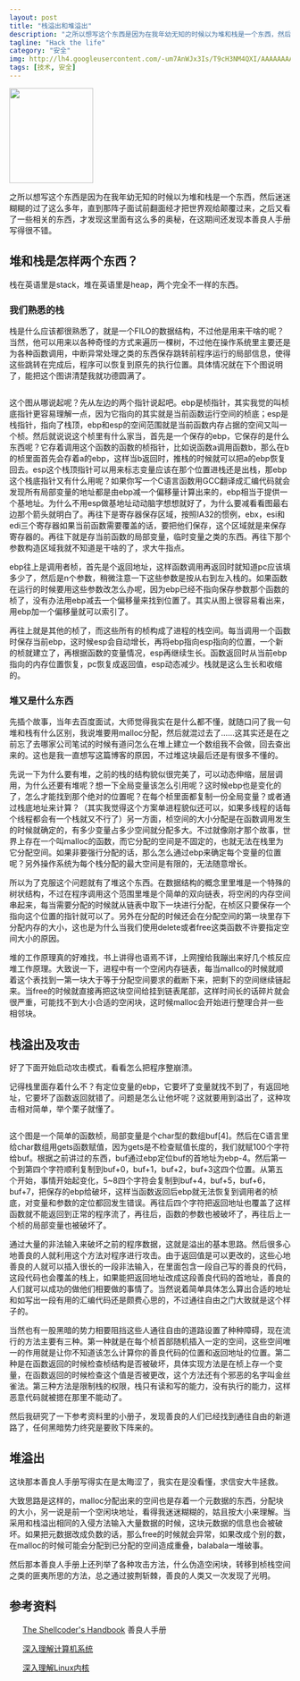 ```yaml
---
layout: post
title: "栈溢出和堆溢出"
description: "之所以想写这个东西是因为在我年幼无知的时候以为堆和栈是一个东西，然后迷迷糊糊的过了这么多年，直到那阵子面试前翻面经才把世界观给颠覆过来，之后又看了一些相关的东西，才发现这里面有这么多的奥秘。"
tagline: "Hack the life"
category: "安全" 
img: http://lh4.googleusercontent.com/-um7AnWJx3Is/T9cH3NM4QXI/AAAAAAAAASc/mR1biDySqMo/s480/Stack_4.jpg
tags: [技术, 安全]
---
```

<img src="http://lh4.googleusercontent.com/-um7AnWJx3Is/T9cH3NM4QXI/AAAAAAAAASc/mR1biDySqMo/s480/Stack_4.jpg" alt="" style="width:150px;height:170px;">
<p>
    之所以想写这个东西是因为在我年幼无知的时候以为堆和栈是一个东西，然后迷迷糊糊的过了这么多年，直到那阵子面试前翻面经才把世界观给颠覆过来，之后又看了一些相关的东西，才发现这里面有这么多的奥秘，在这期间还发现本善良人手册写得很不错。
</p>
<h2>堆和栈是怎样两个东西？</h2>
<p>栈在英语里是stack，堆在英语里是heap，两个完全不一样的东西。</p>
<h3>我们熟悉的栈</h3>
<p>栈是什么应该都很熟悉了，就是一个FILO的数据结构，不过他是用来干啥的呢？当然，他可以用来以各种奇怪的方式来遍历一棵树，不过他在操作系统里主要还是为各种函数调用，中断异常处理之类的东西保存跳转前程序运行的局部信息，使得这些跳转在完成后，程序可以恢复到原先的执行位置。具体情况就在下个图说明了，能把这个图讲清楚我就功德圆满了。</p>
<img src="http://lh4.googleusercontent.com/-u6RsUf4DQ_I/T9bhTfScysI/AAAAAAAAARw/pGDLpfXjilM/s512/stack1.jpg" alt="" style="float:none;">
<p>这个图从哪说起呢？先从左边的两个指针说起吧。ebp是桢指针，其实我觉的叫桢底指针更容易理解一点，因为它指向的其实就是当前函数运行空间的桢底；esp是栈指针，指向了栈顶，ebp和esp的空间范围就是当前函数内存占据的空间又叫一个桢。然后就说说这个桢里有什么家当，首先是一个保存的ebp，它保存的是什么东西呢？它存着调用这个函数的函数的桢指针，比如说函数a调用函数b，那么在b的桢里面首先会存着a的ebp，这样当b返回时，推栈的时候就可以把a的ebp恢复回去。esp这个栈顶指针可以用来标志变量应该在那个位置进栈还是出栈，那ebp这个栈底指针又有什么用呢？如果你写一个C语言函数用GCC翻译成汇编代码就会发现所有局部变量的地址都是由ebp减一个偏移量计算出来的，ebp相当于提供一个基地址。为什么不用esp做基地址动动脑字想想就好了，为什么要减看看图最右边那个箭头就明白了。再往下是寄存器保存区域，按照IA32的惯例，ebx，esi和edi三个寄存器如果当前函数需要覆盖的话，要把他们保存，这个区域就是来保存寄存器的。再往下就是存当前函数的局部变量，临时变量之类的东西。再往下那个参数构造区域我就不知道是干啥的了，求大牛指点。</p>
<p>ebp往上是调用者桢，首先是个返回地址，这样函数调用再返回时就知道pc应该填多少了，然后是n个参数，稍微注意一下这些参数是按从右到左入栈的。如果函数在运行的时候要用这些参数改怎么办呢，因为ebp已经不指向保存参数那个函数的桢了，没有办法用ebp减去一个偏移量来找到位置了。其实从图上很容易看出来，用ebp加一个偏移量就可以索引了。</p>
<p>再往上就是其他的桢了，而这些所有的桢构成了进程的栈空间。每当调用一个函数时保存当前ebp，这时候esp会自动增长，再将ebp指向esp指向的位置，一个新的桢就建立了，再根据函数的变量情况，esp再继续生长。函数返回时从当前ebp指向的内存位置恢复，pc恢复成返回值，esp动态减少。栈就是这么生长和收缩的。</p>
<h3>堆又是什么东西</h3>
<p>先插个故事，当年去百度面试，大师觉得我实在是什么都不懂，就随口问了我一句堆和栈有什么区别，我说堆要用malloc分配，然后就混过去了……这其实还是在之前忘了去哪家公司笔试的时候有道问怎么在堆上建立一个数组我不会做，回去查出来的。这也是我一直想写这篇博客的原因，不过堆这块最后还是有很多不懂的。</p>
<p>先说一下为什么要有堆，之前的栈的结构貌似很完美了，可以动态伸缩，层层调用，为什么还要有堆呢？想一下全局变量该怎么引用呢？这时候ebp也是变化的了，怎么才能找到那个绝对的位置呢？在每个桢里面都复制一份全局变量？或者通过栈底地址来计算？（其实我觉得这个方案单进程貌似还可以，如果多线程的话每个线程都会有一个栈就又不行了）另一方面，桢空间的大小分配是在函数调用发生的时候就确定的，有多少变量占多少空间就分配多大。不过就像刚才那个故事，世界上存在一个叫malloc的函数，而它分配的空间是不固定的，也就无法在栈里为它分配空间。如果非要强行分配的话，那么怎么通过ebp来确定每个变量的位置呢？另外操作系统为每个栈分配的最大空间是有限的，无法随意增长。</p>
<p>所以为了克服这个问题就有了堆这个东西。在数据结构的概念里里堆是一个特殊的树状结构，不过在程序调用这个范围里堆是个简单的双向链表，将空闲的内存空间串起来，每当需要分配的时候就从链表中取下一块进行分配，在桢区只要保存一个指向这个位置的指针就可以了。另外在分配的时候还会在分配空间的第一块里存下分配内存的大小，这也是为什么当我们使用delete或者free这类函数不许要指定空间大小的原因。</p>
<p>堆的工作原理真的好难找，书上讲得也语焉不详，上网搜给我蹦出来好几个核反应堆工作原理。大致说一下，进程中有一个空闲内存链表，每当mallco的时候就顺着这个表找到一第一块大于等于分配空间要求的截断下来，把剩下的空间继续链起来。当free的时候就直接再把这块空间给挂到链表尾部，这样时间长的话碎片就会很严重，可能找不到大小合适的空闲块，这时候malloc会开始进行整理合并一些相邻块。</p>
<h2>栈溢出及攻击</h2>
<p>好了下面开始启动攻击模式，看看怎么把程序整崩溃。</p>
<p>记得栈里面存着什么不？有定位变量的ebp，它要坏了变量就找不到了，有返回地址，它要坏了函数返回就错了。问题是怎么让他坏呢？这就要用到溢出了，这种攻击相对简单，举个栗子就懂了。</p>
<img src="http://lh6.googleusercontent.com/-vA2mRdi04D0/T9b5zQQOknI/AAAAAAAAASA/C2yvLFz2l6E/s366/stack2.jpg" alt="">
<p>这个图是一个简单的函数桢，局部变量是个char型的数组buf[4]。然后在C语言里给char数组用gets函数赋值，因为gets是不检查赋值长度的，我们就赋100个字符给buf。根据之前讲过的东西，buf通过ebp定位buf的首地址为ebp-4。然后第一个到第四个字符顺利复制到buf+0，buf+1，buf+2，buf+3这四个位置。从第五个开始，事情开始起变化，5~8四个字符会复制到buf+4，buf+5，buf+6，buf+7，把保存的ebp给破坏，这样当函数返回后ebp就无法恢复到调用者的桢底，对变量和参数的定位都回发生错误。再往后四个字符把返回地址也覆盖了这样函数就不能返回到正常的程序流了，再往后，函数的参数也被破坏了，再往后上一个桢的局部变量也被破坏了。</p>
<p>通过大量的非法输入来破坏之前的程序数据，这就是溢出的基本思路。然后很多心地善良的人就利用这个方法对程序进行攻击。由于返回值是可以更改的，这些心地善良的人就可以插入很长的一段非法输入，在里面包含一段自己写的善良的代码，这段代码也会覆盖的栈上，如果能把返回地址改成这段善良代码的首地址，善良的人们就可以成功的做他们相要做的事情了。当然说着简单具体怎么算出合适的地址和如写出一段有用的汇编代码还是颇费心思的，不过通往自由之门大致就是这个样子的。</p>
<p>当然也有一股黑暗的势力相要阻挡这些人通往自由的道路设置了种种障碍，现在流行的方法主要有三种。第一种就是在每个桢首部随机插入一定的空间，这些空间唯一的作用就是让你不知道该怎么计算你的善良代码的位置和返回地址的位置。第二种是在函数返回的时候检查桢结构是否被破坏，具体实现方法是在桢上存一个变量，在函数返回的时候检查这个值是否被更改，这个方法还有个邪恶的名字叫金丝雀法。第三种方法是限制栈的权限，栈只有读和写的能力，没有执行的能力，这样恶意代码就被摁在那里不能动了。</p>
<p>然后我研究了一下参考资料里的小册子，发现善良的人们已经找到通往自由的新道路了，任何黑暗势力终究是要败下阵来的。</p>
<h2>堆溢出</h2>
<p>这块那本善良人手册写得实在是太晦涩了，我实在是没看懂，求信安大牛拯救。</p>
<p>大致思路是这样的，malloc分配出来的空间也是存着一个元数据的东西，分配块的大小，另一说是前一个空闲块地址，看得我迷迷糊糊的，姑且按大小来理解。当采用和栈溢出相同的入侵方法输入大量数据的时候，这块元数据的信息也会被破坏。如果把元数据改成负数的话，那么free的时候就会异常，如果改成个别的数，在malloc的时候可能会分配到已分配的空间造成重叠，balabala一堆破事。</p>
<p>然后那本善良人手册上还列举了各种攻击方法，什么伪造空闲块，转移到桢栈空间之类的匪夷所思的方法，总之通过披荆斩棘，善良的人类又一次发现了光明。</p>
<h2>参考资料</h2>
<ul><a href="http://book.douban.com/subject/2702069/">The Shellcoder's Handbook</a> 善良人手册</ul>
<ul><a href="http://book.douban.com/subject/5333562/">深入理解计算机系统</a></ul>
<ul><a href="http://book.douban.com/subject/2287506/">深入理解Linux内核</a></ul>
